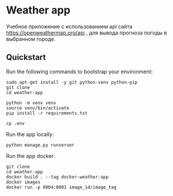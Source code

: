# Weather app

Учебное приложение с использованием api сайта https://openweathermap.org/api , для вывода прогноза погоды в выбранном городе. 

## Quickstart

Run the following commands to bootstrap your environment:

    sudo apt-get install -y git python-venv python-pip
    git clone 
    cd weather-app

    python -m venv venv
    source venv/bin/activate
    pip install -r requirements.txt

    cp .env

Run the app locally:
    
    python manage.py runserver

Run the app docker:

    git clone 
    cd weather-app
    docker build . --tag docker-weather-app
    docker images
    docker run -p 8004:8001 image_id/image_tag